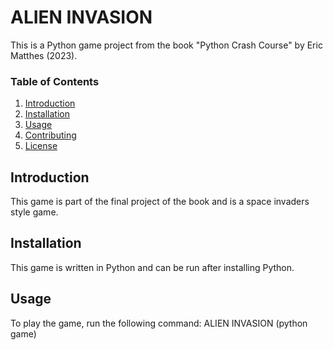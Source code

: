 # ALIEN INVASION

This is a Python game project from the book "Python Crash Course" by Eric Matthes (2023).

### Table of Contents
1. [Introduction](#introduction)
2. [Installation](#installation)
3. [Usage](#usage)
4. [Contributing](#contributing)
5. [License](#license)

## Introduction <a name="introduction"></a>
This game is part of the final project of the book and is a space invaders style game.

## Installation <a name="installation"></a>
This game is written in Python and can be run after installing Python.

## Usage <a name="usage"></a>
To play the game, run the following command:
ALIEN INVASION (python game)
